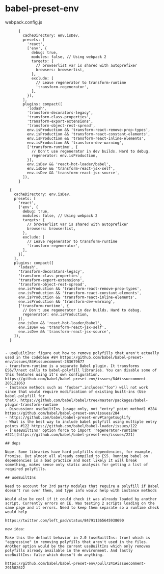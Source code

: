 # babel-preset-env

webpack.config.js

```
      {
        cacheDirectory: env.isDev,
        presets: [
          'react',
          ['env', {
            debug: true,
            modules: false, // Using webpack 2
            targets: {
              // browserlist var is shared with autoprefixer
              browsers: browserlist,
            },
            exclude: [
              // Leave regenerator to transform-runtime
              'transform-regenerator',
            ], 
          }],
        ],
        plugins: compact([
          'lodash',
          'transform-decorators-legacy',
          'transform-class-properties',
          'transform-export-extensions',
          'transform-object-rest-spread',
          env.isProduction && 'transform-react-remove-prop-types',
          env.isProduction && 'transform-react-constant-elements',
          env.isProduction && 'transform-react-inline-elements',
          env.isProduction && 'transform-dev-warning',
          ['transform-runtime', {
            // Don't use regenerator in dev builds. Hard to debug.
            regenerator: env.isProduction,
          }],
          env.isDev && 'react-hot-loader/babel',
          env.isDev && 'transform-react-jsx-self',
          env.isDev && 'transform-react-jsx-source',
        ]),
      }
```
      {
        cacheDirectory: env.isDev,
        presets: [
          'react',
          ['env', {
            debug: true,
            modules: false, // Using webpack 2
            targets: {
              // browserlist var is shared with autoprefixer
              browsers: browserlist,
            },
            exclude: [
              // Leave regenerator to transform-runtime
              'transform-regenerator',
            ], 
          }],
        ],
        plugins: compact([
          'lodash',
          'transform-decorators-legacy',
          'transform-class-properties',
          'transform-export-extensions',
          'transform-object-rest-spread',
          env.isProduction && 'transform-react-remove-prop-types',
          env.isProduction && 'transform-react-constant-elements',
          env.isProduction && 'transform-react-inline-elements',
          env.isProduction && 'transform-dev-warning',
          ['transform-runtime', {
            // Don't use regenerator in dev builds. Hard to debug.
            regenerator: env.isProduction,
          }],
          env.isDev && 'react-hot-loader/babel',
          env.isDev && 'transform-react-jsx-self',
          env.isDev && 'transform-react-jsx-source',
        ]),
      }
```

- useBuiltIns: figure out how to remove polyfills that aren't actually used in the codebase #84 https://github.com/babel/babel-preset-env/issues/84#issuecomment-283679677
- transform-runtime is a separate Babel plugin. It transforms ES6/7/next calls to babel-polyfill libraries. You can disable some of this features using it's own configuration. https://github.com/babel/babel-preset-env/issues/84#issuecomment-285121863
- Instance methods such as "foobar".includes("foo") will not work since that would require modification of existing built-ins (Use babel-polyfill for 
that). https://github.com/babel/babel/tree/master/packages/babel-plugin-transform-runtime
- Discussion: useBuiltIns (usage only, not "entry" point method) #284 https://github.com/babel/babel-preset-env/issues/284
- https://github.com/babel/babel-preset-env#targetsuglify
- What is the best way to include babel polyfill using multiple entry points #122 https://github.com/babel/babel-loader/issues/122
- ['useBuiltIns' option force to import 'regenerator-runtime' #221[(https://github.com/babel/babel-preset-env/issues/221)

## deps

Nope. Some libraries have hard polyfills dependencies, for example, Promise. But almost all already compiled to ES5. Running babel on dependencies is a bad practice and most likely it will break something, makes sense only static analysis for getting a list of required polyfills.

## useBuiltIns

Need to account for 3rd party modules that require a polyfill if Babel doesn't run over them, and type info would help with instance methods

Would also be cool if it could check it was already loaded by another script. Currently errors on IE. Was testing 2 scripts loading on the same page and it errors. Need to keep them separate so a runtime check would help

https://twitter.com/left_pad/status/847911365645938690

new idea:

Make this the default behavior in 2.0 (useBuiltIns: true) which is "aggressive" in removing polyfills that aren't used in the files. Another option would be the current useBuiltIns which only removes polyfills already available in the environment. And lastly useBuiltIns: false which doesn't do anything.

https://github.com/babel/babel-preset-env/pull/241#issuecomment-291582622
